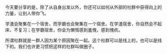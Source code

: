 今天要分享的是，除了从自身出发以外，你还可以如何从外部的社群中获得向上的力量，让别人带你飞。

学渣会聚集在一个宿舍，而学霸也会聚集在一个宿舍。在学渣宿舍，你自然会不起床、不复习；在学霸宿舍，你会为懒惰感到羞愧，感到愧疚。

所谓社群就是一群人因为某个原因聚在一起。这个社群可以是线上的，也可以是线下的。我们也许更习惯把这样的社群叫做圈子。
